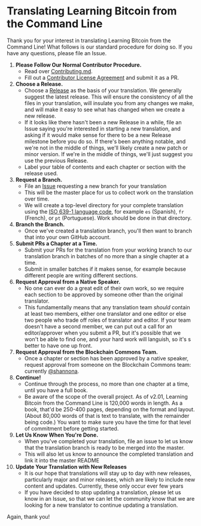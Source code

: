 # Translating Learning Bitcoin from the Command Line

Thank you for your interest in translating Learning Bitcoin from the Command Line! What follows is our standard procedure for doing so. If you have any questions, please file an Issue.

1. **Please Follow Our Normal Contributor Procedure.**
   * Read over [Contributing.md](https://github.com/BlockchainCommons/Learning-Bitcoin-from-the-Command-Line/blob/master/CONTRIBUTING.md).
   * Fill out a [Contributor License Agreement](https://github.com/BlockchainCommons/Learning-Bitcoin-from-the-Command-Line/blob/master/CLA.md) and submit it as a PR.
1. **Choose a Release.**  
   * Choose a [Release](https://github.com/BlockchainCommons/Learning-Bitcoin-from-the-Command-Line/releases) as the basis of your translation. We generally suggest the latest release. This will ensure the consistency of all the files in your translation, will insulate you from any changes we make, and will make it easy to see what has changed when we create a new release. 
   * If it looks like there hasn't been a new Release in a while, file an Issue saying you're interested in starting a new translation, and asking if it would make sense for there to be a new Release milestone before you do so. If there's been anything notable, and we're not in the middle of things, we'll likely create a new patch or minor version. If we're in the middle of things, we'll just suggest you use the previous Release.
   * Label your table of contents and each chapter or section with the release used.
1. **Request a Branch.**
   * File an [Issue](https://github.com/BlockchainCommons/Learning-Bitcoin-from-the-Command-Line/issues) requesting a new branch for your translation
   * This will be the master place for us to collect work on the translation over time.
   * We will create a top-level directory for your complete translation using the [ISO 639-1 language code](https://en.wikipedia.org/wiki/List_of_ISO_639-1_codes), for example `es` (Spanish), `fr` (French), or `pt` (Portuguese). Work should be done in that directory.
1. **Branch the Branch.**
   * Once we've created a translation branch, you'll then want to branch that into your own GitHub account.
1. **Submit PRs a Chapter at a Time.**
   * Submit your PRs for the translation from your working branch to our translation branch in batches of no more than a single chapter at a time.
   * Submit in smaller batches if it makes sense, for example because different people are writing different sections.
1. **Request Approval from a Native Speaker.**
   * No one can ever do a great edit of their own work, so we require each section to be approved by someone other than the original translator.
   * This fundamentally means that any translation team _should_ contain at least two members, either one translator and one editor or else two people who trade off roles of translator and editor. If your team doesn't have a second member, we can put out a call for an editor/approver when you submit a PR, but it's possible that we won't be able to find one, and your hard work will languish, so it's s better to have one up front.
1. **Request Approval from the Blockchain Commons Team.**
   * Once a chapter or section has been approved by a native speaker, request approval from someone on the Blockchain Commons team: currently [@shannona](https://github.com/shannona).
1. **Continue!**
   * Continue through the process, no more than one chapter at a time, until you have a full book.
   * Be aware of the scope of the overall project. As of v2.01, Learning Bitcoin from the Command Line is 120,000 words in length. As a book, that'd be 250-400 pages, depending on the format and layout. (About 80,000 words of that is text to translate, with the remainder being code.) You want to make sure you have the time for that level of commitment before getting started.
1. **Let Us Know When You're Done.**
   * When you've completed your translation, file an issue to let us know that the translation branch is ready to be merged into the master.
   * This will also let us know to announce the completed translation and link it into the master README
1. **Update Your Translation with New Releases**
   * It is our hope that translations will stay up to day with new releases, particularly major and minor releases, which are likely to include new content and updates. Currently, these only occur ever few years
   * If you have decided to stop updating a translation, please let us know in an Issue, so that we can let the community know that we are looking for a new translator to continue updating a translation.

Again, thank you!
